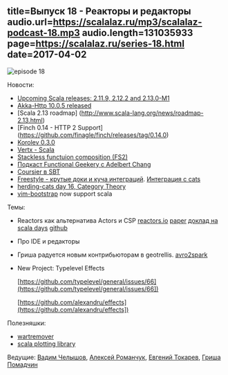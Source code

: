 title=Выпуск 18 - Реакторы и редакторы
audio.url=https://scalalaz.ru/mp3/scalalaz-podcast-18.mp3
audio.length=131035933
page=https://scalalaz.ru/series-18.html
date=2017-04-02
----
![episode 18](https://scalalaz.ru/img/episode18.png)

Новости:

- [Upcoming Scala releases: 2.11.9, 2.12.2 and 2.13.0-M1](https://contributors.scala-lang.org/t/upcoming-scala-releases-2-11-9-2-12-2-and-2-13-0-m1/599)
- [Akka-Http 10.0.5 released](http://akka.io/news/2017/03/17/akka-http-10.0.5-released.html)
- [Scala 2.13 roadmap] (http://www.scala-lang.org/news/roadmap-2.13.html) 
- [Finch 0.14 - HTTP 2 Support] (https://github.com/finagle/finch/releases/tag/0.14.0)
- [Korolev 0.3.0](https://github.com/fomkin/korolev/releases/tag/v0.3.0)
- [Vertx - Scala](http://vertx.io/blog/scala-is-here/)
- [Stackless functuion composition (FS2)](https://mpilquist.github.io/blog/2017/03/11/stackless-function-composition)
- [Подкаст Functional Geekery c Adelbert Chang](https://www.functionalgeekery.com/episode-86-adelbert-chang/)
- [Coursier в SBT](https://github.com/sbt/sbt/issues/2997)
- [Freestyle - крутые доки и куча интеграций](http://frees.io/docs/modules/). [Интеграция с cats](http://frees.io/docs/cats/)
- [herding-cats day 16, Category Theory](http://eed3si9n.com/herding-cats/day16.html)
- [vim-bootstrap](http://vim-bootstrap.com) now support scala

Темы:

- Reactors как альтернатива Actors и CSP
  [reactors.io](http://reactors.io)
  [paper](http://axel22.github.io/resources/docs/reactors.pdf)
  [доклад на scala days](https://www.youtube.com/watch?v=7lulYWWD4Qo)
  [github](https://github.com/reactors-io/reactors)

- Про IDE и редакторы
- Гриша радуется новым контрибьюторам в geotrellis. [avro2spark](https://github.com/s22s/avro2spark)
  
- New Project: Typelevel Effects

    [https://github.com/typelevel/general/issues/66](https://github.com/typelevel/general/issues/66])
    
    [https://github.com/alexandru/effects](https://github.com/alexandru/effects])


Полезняшки:

- [wartremover](http://www.wartremover.org/)
- [scala plotting library](https://pityka.github.io/nspl/)


Ведущие: [Вадим Челышов](http://github.com/dos65), [Алексей Романчук](http://github.com/13h3r),
[Евгений Токарев](http://github.com/strobe), [Гриша Помадчин](https://github.com/pomadchin)
